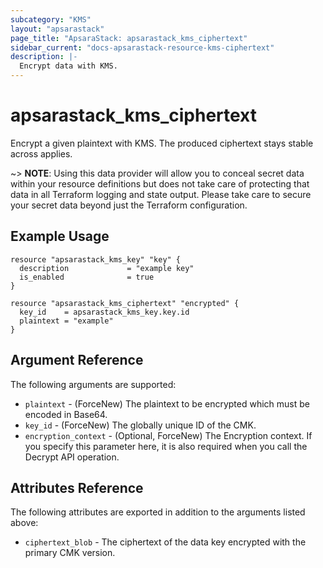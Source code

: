 ```yaml
---
subcategory: "KMS"
layout: "apsarastack"
page_title: "ApsaraStack: apsarastack_kms_ciphertext"
sidebar_current: "docs-apsarastack-resource-kms-ciphertext"
description: |-
  Encrypt data with KMS.
---
```


# apsarastack\_kms\_ciphertext

Encrypt a given plaintext with KMS. The produced ciphertext stays stable across applies. 

~> **NOTE**: Using this data provider will allow you to conceal secret data within your resource definitions but does not take care of protecting that data in all Terraform logging and state output. Please take care to secure your secret data beyond just the Terraform configuration.

## Example Usage

```
resource "apsarastack_kms_key" "key" {
  description             = "example key"
  is_enabled              = true
}

resource "apsarastack_kms_ciphertext" "encrypted" {
  key_id    = apsarastack_kms_key.key.id
  plaintext = "example"
}
```

## Argument Reference

The following arguments are supported:

* `plaintext` - (ForceNew) The plaintext to be encrypted which must be encoded in Base64.
* `key_id` - (ForceNew) The globally unique ID of the CMK.
* `encryption_context` -
  (Optional, ForceNew) The Encryption context. If you specify this parameter here, it is also required when you call the Decrypt API operation. 


## Attributes Reference

The following attributes are exported in addition to the arguments listed above:

* `ciphertext_blob` - The ciphertext of the data key encrypted with the primary CMK version.
